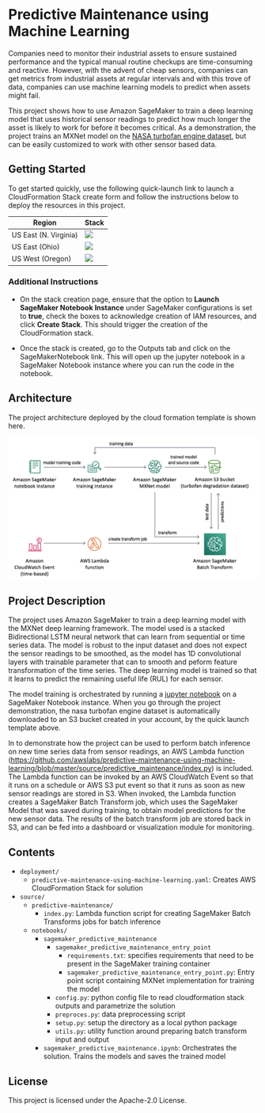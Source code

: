 # Predictive Maintenance using Machine Learning

Companies need to monitor their industrial assets to ensure sustained performance and the typical manual routine checkups are time-consuming and reactive. However, with the advent of cheap sensors, companies can get metrics from industrial assets at regular intervals and with this trove of data, companies can use machine learning models to predict when assets might fail.

This project shows how to use Amazon SageMaker to train a deep learning model that uses historical sensor readings to predict how much longer the asset is likely to work for before it becomes critical. As a demonstration, the project trains an MXNet model on the [NASA turbofan engine dataset](https://data.nasa.gov/dataset/Turbofan-engine-degradation-simulation-data-set/vrks-gjie), but can be easily customized to work with other sensor based data.

## Getting Started

To get started quickly, use the following quick-launch link to launch a CloudFormation Stack create form and follow the instructions below to deploy the resources in this project.

| Region | Stack |
| ---- | ---- |
|US East (N. Virginia) |  [<img src="https://s3.amazonaws.com/cloudformation-examples/cloudformation-launch-stack.png">](https://us-east-1.console.aws.amazon.com/cloudformation/home?region=us-east-1#/stacks/create/review?templateURL=https://s3.amazonaws.com/sagemaker-solutions-us-east-1/Predictive-maintenance-using-machine-learning/deployment/predictive-maintenance-using-machine-learning.yaml&stackName=sm-soln-pred-maint-stack&param_CreateSageMakerNotebookInstance=true) |
|US East (Ohio) |  [<img src="https://s3.amazonaws.com/cloudformation-examples/cloudformation-launch-stack.png">](https://us-east-2.console.aws.amazon.com/cloudformation/home?region=us-east-2#/stacks/create/review?templateURL=https://s3.amazonaws.com/sagemaker-solutions-us-east-2/Predictive-maintenance-using-machine-learning/deployment/predictive-maintenance-using-machine-learning.yaml&stackName=sm-soln-pred-maint-stack&param_CreateSageMakerNotebookInstance=true) |
|US West (Oregon) | [<img src="https://s3.amazonaws.com/cloudformation-examples/cloudformation-launch-stack.png">](https://us-west-2.console.aws.amazon.com/cloudformation/home?region=us-west-2#/stacks/create/review?templateURL=https://s3.amazonaws.com/sagemaker-solutions-us-west-2/Predictive-maintenance-using-machine-learning/deployment/predictive-maintenance-using-machine-learning.yaml&stackName=sm-soln-pred-maint-stack&param_CreateSageMakerNotebookInstance=true) |


### Additional Instructions

* On the stack creation page, ensure that the option to **Launch SageMaker Notebook Instance** under SageMaker configurations is set to **true**, check the boxes to acknowledge creation of IAM resources, and click **Create Stack**. This should trigger the creation of the CloudFormation stack.

* Once the stack is created, go to the Outputs tab and click on the SageMakerNotebook link. This will open up the jupyter notebook in a SageMaker Notebook instance where you can run the code in the notebook.

## Architecture

The project architecture deployed by the cloud formation template is shown here.

![](deployment/architecture.png)

## Project Description
The project uses Amazon SageMaker to train a deep learning model with the MXNet deep learning framework. The model used is a stacked Bidirectional LSTM neural network that can learn from sequential or time series data. The model is robust to the input dataset and does not expect the sensor readings to be smoothed, as the model has 1D convolutional layers with trainable parameter that can to smooth and peform feature transformation of the time series. The deep learning model is trained so that it learns to predict the remaining useful life (RUL) for each sensor.


The model training is orchestrated by running a [jupyter notebook](source/notebooks/sagemaker_predictive_maintenance.ipynb) on a SageMaker Notebook instance. When you go through the project demonstration, the nasa turbofan engine dataset is automatically downloaded to an S3 bucket created in your account, by the quick launch template above.

In to demonstrate how the project can be used to perform batch inference on new time series data from sensor readings, an AWS Lambda function (https://github.com/awslabs/predictive-maintenance-using-machine-learning/blob/master/source/predictive_maintenance/index.py) is included. The Lambda function can be invoked by an AWS CloudWatch Event so that it runs on a schedule or AWS S3 put event so that it runs as soon as new sensor readings are stored in S3. When invoked, the Lambda function creates a SageMaker Batch Transform job, which uses the SageMaker Model that was saved during training, to obtain model predictions for the new sensor data. The results of the batch transform job are stored back in S3, and can be fed into a dashboard or visualization module for monitoring. 


## Contents

* `deployment/`
  * `predictive-maintenance-using-machine-learning.yaml`: Creates AWS CloudFormation Stack for solution
* `source/`
  * `predictive-maintenance/`
      * `index.py`: Lambda function script for creating SageMaker Batch Transforms jobs for batch inference
  * `notebooks/`
    * `sagemaker_predictive_maintenance`
      * `sagemaker_predictive_maintenance_entry_point`
        * `requirements.txt`: specifies requirements that need to be present in the SageMaker training container
        * `sagemaker_predictive_maintenance_entry_point.py`: Entry point script containing MXNet implementation for training the model
      * `config.py`: python config file to read cloudformation stack outputs and parametrize the solution
      * `preproces.py`: data preprocessing script
      * `setup.py`: setup the directory as a local python package
      * `utils.py`: utility function around preparing batch transform input and output
    * `sagemaker_predictive_maintenance.ipynb`: Orchestrates the solution. Trains the models and saves the trained model

## License

This project is licensed under the Apache-2.0 License.


